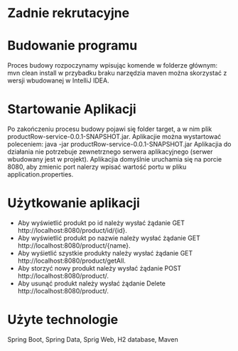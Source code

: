 # Zadnie rekrutacyjne
# Budowanie programu
Proces budowy rozpoczynamy wpisując komende w folderze głównym:
mvn clean install
w przybadku braku narzędzia maven można skorzystać z wersji wbudowanej w IntelliJ IDEA.

# Startowanie Aplikacji
Po zakończeniu procesu budowy pojawi się folder target, a w nim plik productRow-service-0.0.1-SNAPSHOT.jar.
Aplikacjie można wystartować poleceniem:
java -jar productRow-service-0.0.1-SNAPSHOT.jar
Aplikacjia do działania nie potrzebuje zewnetrznego serwera aplikacyjnego (serwer wbudowany jest w projekt).
Aplikacjia domyślnie uruchamia się na porcie 8080, aby zmienic port nalerzy wpisać wartość portu w pliku application.properties.

# Użytkowanie aplikacji
* Aby wyświetlić produkt po id należy wysłać żądanie GET http://localhost:8080/product/id/{id}. 
* Aby wyświetlić produkt po nazwie należy wysłać żądanie GET http://localhost:8080/product/{name}.
* Aby wyśietlić szystkie produkty należy wysłać żądanie GET http://localhost:8080/product/getAll.
* Aby storzyć nowy produkt należy wysłać żądanie POST http://localhost:8080/product/.
* Aby usunąć  produkt należy wysłać żądanie Delete http://localhost:8080/product/.

# Użyte technologie
Spring Boot, Spring Data, Sprig Web,  H2 database, Maven
